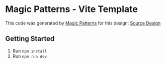 # Magic Patterns - Vite Template

This code was generated by [Magic Patterns](https://magicpatterns.com) for this design: [Source Design](https://www.magicpatterns.com/c/a9pnutzjrxmaqwawt3v3xj)

## Getting Started

1. Run `npm install`
2. Run `npm run dev`
